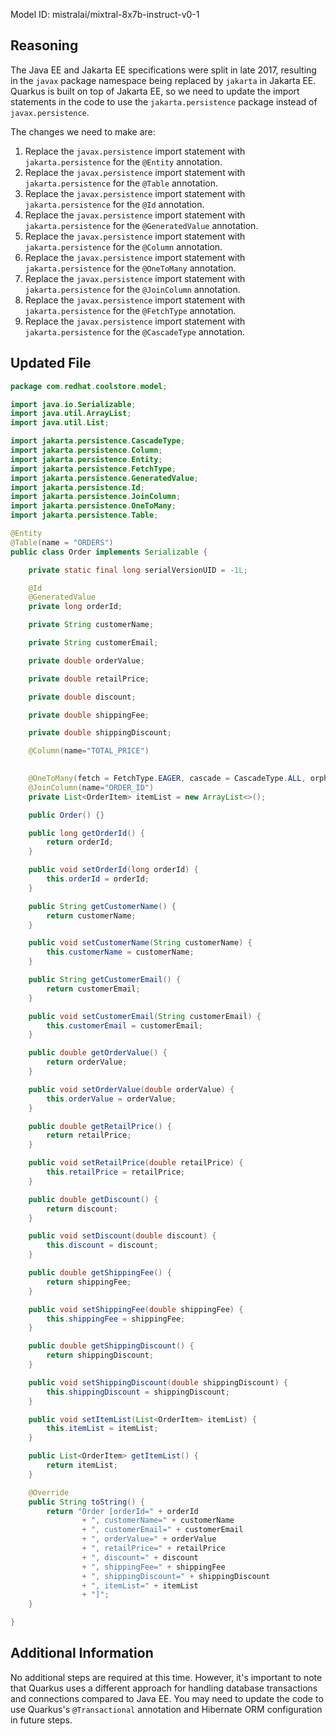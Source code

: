 Model ID: mistralai/mixtral-8x7b-instruct-v0-1

## Reasoning

The Java EE and Jakarta EE specifications were split in late 2017, resulting in the `javax` package namespace being replaced by `jakarta` in Jakarta EE. Quarkus is built on top of Jakarta EE, so we need to update the import statements in the code to use the `jakarta.persistence` package instead of `javax.persistence`.

The changes we need to make are:

1. Replace the `javax.persistence` import statement with `jakarta.persistence` for the `@Entity` annotation.
2. Replace the `javax.persistence` import statement with `jakarta.persistence` for the `@Table` annotation.
3. Replace the `javax.persistence` import statement with `jakarta.persistence` for the `@Id` annotation.
4. Replace the `javax.persistence` import statement with `jakarta.persistence` for the `@GeneratedValue` annotation.
5. Replace the `javax.persistence` import statement with `jakarta.persistence` for the `@Column` annotation.
6. Replace the `javax.persistence` import statement with `jakarta.persistence` for the `@OneToMany` annotation.
7. Replace the `javax.persistence` import statement with `jakarta.persistence` for the `@JoinColumn` annotation.
8. Replace the `javax.persistence` import statement with `jakarta.persistence` for the `@FetchType` annotation.
9. Replace the `javax.persistence` import statement with `jakarta.persistence` for the `@CascadeType` annotation.

## Updated File

```java
package com.redhat.coolstore.model;

import java.io.Serializable;
import java.util.ArrayList;
import java.util.List;

import jakarta.persistence.CascadeType;
import jakarta.persistence.Column;
import jakarta.persistence.Entity;
import jakarta.persistence.FetchType;
import jakarta.persistence.GeneratedValue;
import jakarta.persistence.Id;
import jakarta.persistence.JoinColumn;
import jakarta.persistence.OneToMany;
import jakarta.persistence.Table;

@Entity
@Table(name = "ORDERS")
public class Order implements Serializable {

	private static final long serialVersionUID = -1L;

	@Id
	@GeneratedValue
	private long orderId;

	private String customerName;

	private String customerEmail;

	private double orderValue;

	private double retailPrice;

	private double discount;

	private double shippingFee;

	private double shippingDiscount;

	@Column(name="TOTAL_PRICE")

	
	@OneToMany(fetch = FetchType.EAGER, cascade = CascadeType.ALL, orphanRemoval = true)
	@JoinColumn(name="ORDER_ID")
	private List<OrderItem> itemList = new ArrayList<>();

	public Order() {}

	public long getOrderId() {
		return orderId;
	}

	public void setOrderId(long orderId) {
		this.orderId = orderId;
	}

	public String getCustomerName() {
		return customerName;
	}

	public void setCustomerName(String customerName) {
		this.customerName = customerName;
	}

	public String getCustomerEmail() {
		return customerEmail;
	}

	public void setCustomerEmail(String customerEmail) {
		this.customerEmail = customerEmail;
	}

	public double getOrderValue() {
		return orderValue;
	}

	public void setOrderValue(double orderValue) {
		this.orderValue = orderValue;
	}

	public double getRetailPrice() {
		return retailPrice;
	}

	public void setRetailPrice(double retailPrice) {
		this.retailPrice = retailPrice;
	}

	public double getDiscount() {
		return discount;
	}

	public void setDiscount(double discount) {
		this.discount = discount;
	}

	public double getShippingFee() {
		return shippingFee;
	}

	public void setShippingFee(double shippingFee) {
		this.shippingFee = shippingFee;
	}

	public double getShippingDiscount() {
		return shippingDiscount;
	}

	public void setShippingDiscount(double shippingDiscount) {
		this.shippingDiscount = shippingDiscount;
	}

	public void setItemList(List<OrderItem> itemList) {
		this.itemList = itemList;
	}

	public List<OrderItem> getItemList() {
		return itemList;
	}

	@Override
	public String toString() {
		return "Order [orderId=" + orderId
				+ ", customerName=" + customerName
				+ ", customerEmail=" + customerEmail
				+ ", orderValue=" + orderValue
				+ ", retailPrice=" + retailPrice
				+ ", discount=" + discount
				+ ", shippingFee=" + shippingFee
				+ ", shippingDiscount=" + shippingDiscount
				+ ", itemList=" + itemList 
				+ "]";
	}

}
```

## Additional Information

No additional steps are required at this time. However, it's important to note that Quarkus uses a different approach for handling database transactions and connections compared to Java EE. You may need to update the code to use Quarkus's `@Transactional` annotation and Hibernate ORM configuration in future steps.